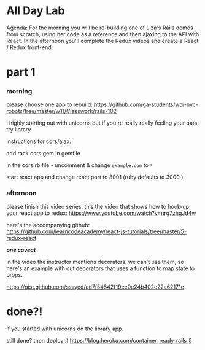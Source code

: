 # All Day Lab

Agenda:
For the morning you will be re-building one of Liza's Rails demos from scratch,
using her code as a reference and then ajaxing to the API with React. In the
afternoon you'll complete the Redux videos and create a React / Redux front-end.


# part 1

### morning

please choose one app to rebuild: https://github.com/ga-students/wdi-nyc-robots/tree/master/w11/Classwork/rails-102

i highly starting out with unicorns but if you're really really feeling your
oats try library

instructions for cors/ajax:

add rack cors gem in gemfile

in the cors.rb file - uncomment & change `example.com` to `*`

start react app and change react port to 3001 (ruby defaults to 3000 )

### afternoon

please finish this video series, this the video that shows how to hook-up
your react app to redux:
https://www.youtube.com/watch?v=nrg7zhgJd4w

here's the accompanying github:
https://github.com/learncodeacademy/react-js-tutorials/tree/master/5-redux-react

***one caveat***

in the video the instructor mentions decorators. we can't use them, so here's
an example with out decorators that uses a function to map state to props.

https://gist.github.com/sssyed/ad7f54842f19ee0e24b402e22a62171e


# done?!

if you started with unicorns do the library app. 

still done? then deploy :) https://blog.heroku.com/container_ready_rails_5

